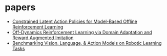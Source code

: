 # papers
- [Constrained Latent Action Policies for Model-Based Offline Reinforcement Learning](https://www.arxiv.org/abs/2411.04562)
- [Off-Dynamics Reinforcement Learning via Domain Adaptation and Reward Augmented Imitation](https://arxiv.org/abs/2411.09891)
- [Benchmarking Vision, Language, & Action Models on Robotic Learning Tasks]([https://arxiv.org/abs/2411.11406](https://arxiv.org/abs/2411.05821))
